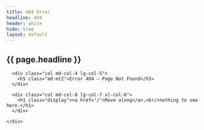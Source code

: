 ```yaml
---
title: 404 Error
headline: 404
header: white
hide: true
layout: default
---
```


<section class="page-header page-header--{{page.title | slugify}} vh_60 display-flex align-items-center">
  <div class="page-header--upper xs-mt6 xs-pt6 inline-table wrapper">
    <div class="col md-col-12">
      <h1 class="display-1 text-black el" data-rellax-speed="-2">{{ page.headline }}</h1>
    </div>
  </div>
</section>


<section class="page-header xs-full-height">
  <div class="page-header--upper wrapper">
    <div class="xs-block gutters">

      <div class="col md-col-4 lg-col-5">
        <h5 class="md-mt2">Error 404 — Page Not Found</h5>
      </div>

      <div class="col md-col-8 lg-col-7 xl-col-6">
        <h1 class="display"><a href="/">Move along</a>,<br/>nothing to see here.</h1>
      </div>

    </div>
  </div>
</section>
